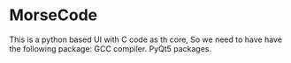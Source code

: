 # MorseCode
This is a python based UI with C code as th core, So we need to have have the following package:
GCC compiler. 
PyQt5 packages.

